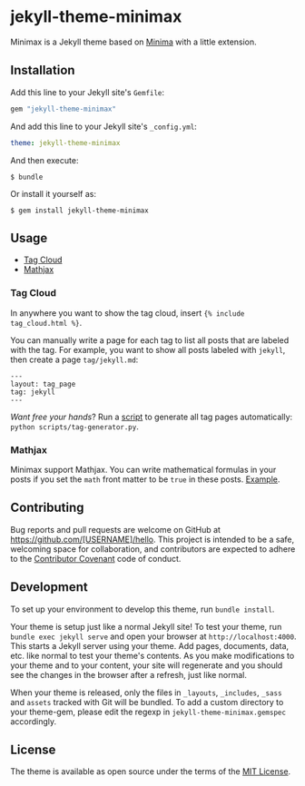 # jekyll-theme-minimax

Minimax is a Jekyll theme based on [Minima](https://github.com/jekyll/minima) with a little extension.

## Installation

Add this line to your Jekyll site's `Gemfile`:

```ruby
gem "jekyll-theme-minimax"
```

And add this line to your Jekyll site's `_config.yml`:

```yaml
theme: jekyll-theme-minimax
```

And then execute:

    $ bundle

Or install it yourself as:

    $ gem install jekyll-theme-minimax

## Usage

- [Tag Cloud](#tag-cloud)
- [Mathjax](#mathjax)

### Tag Cloud

In anywhere you want to show the tag cloud, insert `{% include tag_cloud.html %}`. 

You can manually write a page for each tag to list all posts that are labeled with the tag. For example, you want to show all posts labeled with `jekyll`, then create a page `tag/jekyll.md`:

```
---
layout: tag_page
tag: jekyll
---
```

*Want free your hands*? Run a [script](scripts/tag-generator.py) to generate all tag pages automatically: `python scripts/tag-generator.py`.

### Mathjax

Minimax support Mathjax. You can write mathematical formulas in your posts if you set the `math` front matter to be `true` in these posts. [Example](_posts/2019-02-21-test-mathjax.md).

## Contributing

Bug reports and pull requests are welcome on GitHub at https://github.com/[USERNAME]/hello. This project is intended to be a safe, welcoming space for collaboration, and contributors are expected to adhere to the [Contributor Covenant](http://contributor-covenant.org) code of conduct.

## Development

To set up your environment to develop this theme, run `bundle install`.

Your theme is setup just like a normal Jekyll site! To test your theme, run `bundle exec jekyll serve` and open your browser at `http://localhost:4000`. This starts a Jekyll server using your theme. Add pages, documents, data, etc. like normal to test your theme's contents. As you make modifications to your theme and to your content, your site will regenerate and you should see the changes in the browser after a refresh, just like normal.

When your theme is released, only the files in `_layouts`, `_includes`, `_sass` and `assets` tracked with Git will be bundled.
To add a custom directory to your theme-gem, please edit the regexp in `jekyll-theme-minimax.gemspec` accordingly.

## License

The theme is available as open source under the terms of the [MIT License](https://opensource.org/licenses/MIT).

